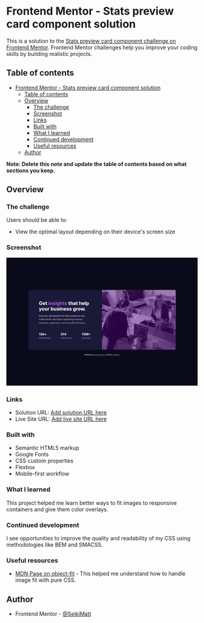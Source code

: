 # Frontend Mentor - Stats preview card component solution

This is a solution to the [Stats preview card component challenge on Frontend Mentor](https://www.frontendmentor.io/challenges/stats-preview-card-component-8JqbgoU62). Frontend Mentor challenges help you improve your coding skills by building realistic projects. 

## Table of contents

- [Frontend Mentor - Stats preview card component solution](#frontend-mentor---stats-preview-card-component-solution)
  - [Table of contents](#table-of-contents)
  - [Overview](#overview)
    - [The challenge](#the-challenge)
    - [Screenshot](#screenshot)
    - [Links](#links)
    - [Built with](#built-with)
    - [What I learned](#what-i-learned)
    - [Continued development](#continued-development)
    - [Useful resources](#useful-resources)
  - [Author](#author)

**Note: Delete this note and update the table of contents based on what sections you keep.**

## Overview

### The challenge

Users should be able to:

- View the optimal layout depending on their device's screen size

### Screenshot

![](./screenshot.png)

### Links

- Solution URL: [Add solution URL here](https://github.com/SeikiMatt/stats-preview-card-component-main)
- Live Site URL: [Add live site URL here](https://seikimatt.github.io/stats-preview-card-component-main/)


### Built with

- Semantic HTML5 markup
- Google Fonts
- CSS custom properties
- Flexbox
- Mobile-first workflow

### What I learned

This project helped me learn better ways to fit images to responsive containers and give them color overlays.


### Continued development

I see opportunities to improve the quality and readability of my CSS using methodologies like BEM and SMACSS.

### Useful resources

- [MDN Page on object-fit](https://www.example.com) - This helped me understand how to handle image fit with pure CSS.


## Author

- Frontend Mentor - [@SeikiMatt](https://www.frontendmentor.io/profile/SeikiMatt)
